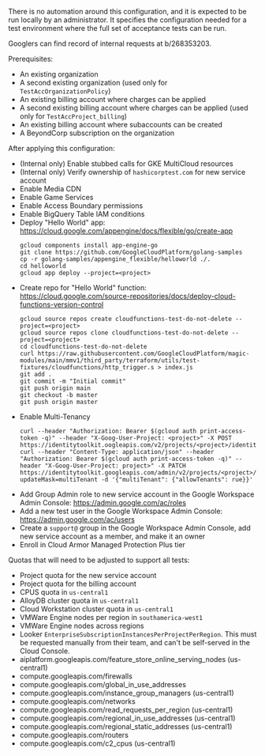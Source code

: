 
There is no automation around this configuration, and it is expected to be run locally by an administrator. It specifies the configuration needed for a test environment where the full set of acceptance tests can be run.

Googlers can find record of internal requests at b/268353203.

Prerequisites:
- An existing organization
- A second existing organization (used only for `TestAccOrganizationPolicy`)
- An existing billing account where charges can be applied
- A second existing billing account where charges can be applied (used only for `TestAccProject_billing`)
- An existing billing account where subaccounts can be created
- A BeyondCorp subscription on the organization

After applying this configuration:
- (Internal only) Enable stubbed calls for GKE MultiCloud resources
- (Internal only) Verify ownership of `hashicorptest.com` for new service account
- Enable Media CDN
- Enable Game Services
- Enable Access Boundary permissions
- Enable BigQuery Table IAM conditions
- Deploy "Hello World" app: https://cloud.google.com/appengine/docs/flexible/go/create-app
    ```
    gcloud components install app-engine-go
    git clone https://github.com/GoogleCloudPlatform/golang-samples
    cp -r golang-samples/appengine_flexible/helloworld ./.
    cd helloworld
    gcloud app deploy --project=<project>
    ```
- Create repo for "Hello World" function: https://cloud.google.com/source-repositories/docs/deploy-cloud-functions-version-control
    ```
    gcloud source repos create cloudfunctions-test-do-not-delete --project=<project>
    gcloud source repos clone cloudfunctions-test-do-not-delete --project=<project>
    cd cloudfunctions-test-do-not-delete
    curl https://raw.githubusercontent.com/GoogleCloudPlatform/magic-modules/main/mmv1/third_party/terraform/utils/test-fixtures/cloudfunctions/http_trigger.s > index.js
    git add .
    git commit -m "Initial commit"
    git push origin main
    git checkout -b master
    git push origin master
    ```
- Enable Multi-Tenancy
    ```
    curl --header "Authorization: Bearer $(gcloud auth print-access-token -q)" --header "X-Goog-User-Project: <project>" -X POST https://identitytoolkit.oogleapis.com/v2/projects/<project>/identityPlatform:initializeAuth
    curl --header "Content-Type: application/json" --header "Authorization: Bearer $(gcloud auth print-access-token -q)" --header "X-Goog-User-Project: project>" -X PATCH https://identitytoolkit.googleapis.com/admin/v2/projects/<project>/config?updateMask=multiTenant -d '{"multiTenant": {"allowTenants": rue}}'
    ```
- Add Group Admin role to new service account in the Google Workspace Admin Console: https://admin.google.com/ac/roles
- Add a new test user in the Google Workspace Admin Console: https://admin.google.com/ac/users
- Create a `support@` group in the Google Workspace Admin Console, add new service account as a member, and make it an owner
- Enroll in Cloud Armor Managed Protection Plus tier

Quotas that will need to be adjusted to support all tests:
- Project quota for the new service account
- Project quota for the billing account
- CPUS quota in `us-central1`
- AlloyDB cluster quota in `us-central1`
- Cloud Workstation cluster quota in `us-central1`
- VMWare Engine nodes per region in `southamerica-west1`
- VMWare Engine nodes across regions
- Looker `EnterpriseSubscriptionInstancesPerProjectPerRegion`. This must be requested manually from their team, and can't be self-served in the Cloud Console.
- aiplatform.googleapis.com/feature_store_online_serving_nodes (us-central1)
- compute.googleapis.com/firewalls
- compute.googleapis.com/global_in_use_addresses
- compute.googleapis.com/instance_group_managers (us-central1)
- compute.googleapis.com/networks
- compute.googleapis.com/read_requests_per_region (us-central1)
- compute.googleapis.com/regional_in_use_addresses (us-central1)
- compute.googleapis.com/regional_static_addresses (us-central1)
- compute.googleapis.com/routers
- compute.googleapis.com/c2_cpus (us-central1)
